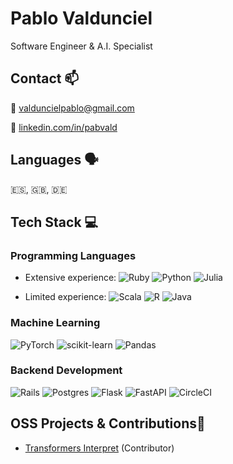 # **Pablo** Valdunciel
Software Engineer & A.I. Specialist

## Contact 📫

:e-mail: valduncielpablo@gmail.com

🔗 [linkedin.com/in/pabvald](https://www.linkedin.com/in/pabvald/)

## Languages 🗣️
🇪🇸, 🇬🇧, 🇩🇪 

## Tech Stack  💻
### Programming Languages
- Extensive experience: 
 ![Ruby](https://img.shields.io/badge/ruby-%23CC342D.svg?style=for-the-badge&logo=ruby&logoColor=white) 
 ![Python](https://img.shields.io/badge/python-3670A0?style=for-the-badge&logo=python&logoColor=ffdd54)
 ![Julia](https://img.shields.io/badge/-Julia-9558B2?style=for-the-badge&logo=julia&logoColor=white) 

 - Limited experience:
 ![Scala](https://img.shields.io/badge/scala-%23DC322F.svg?style=for-the-badge&logo=scala&logoColor=white) 
 ![R](https://img.shields.io/badge/r-%23276DC3.svg?style=for-the-badge&logo=r&logoColor=white)
 ![Java](https://img.shields.io/badge/java-%23ED8B00.svg?style=for-the-badge&logo=openjdk&logoColor=white)

### Machine Learning 
![PyTorch](https://img.shields.io/badge/PyTorch-%23EE4C2C.svg?style=for-the-badge&logo=PyTorch&logoColor=white) 
![scikit-learn](https://img.shields.io/badge/scikit--learn-%23F7931E.svg?style=for-the-badge&logo=scikit-learn&logoColor=white)
![Pandas](https://img.shields.io/badge/pandas-%23150458.svg?style=for-the-badge&logo=pandas&logoColor=white)

### Backend Development 
![Rails](https://img.shields.io/badge/rails-%23CC0000.svg?style=for-the-badge&logo=ruby-on-rails&logoColor=white)
![Postgres](https://img.shields.io/badge/postgres-%23316192.svg?style=for-the-badge&logo=postgresql&logoColor=white)
![Flask](https://img.shields.io/badge/flask-%23000.svg?style=for-the-badge&logo=flask&logoColor=white)
![FastAPI](https://img.shields.io/badge/FastAPI-005571?style=for-the-badge&logo=fastapi)
![CircleCI](https://img.shields.io/badge/circle%20ci-%23161616.svg?style=for-the-badge&logo=circleci&logoColor=white)

## OSS Projects & Contributions👐
  - [Transformers Interpret](https://github.com/cdpierse/transformers-interpret) (Contributor)


  
